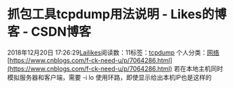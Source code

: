 # 抓包工具tcpdump用法说明 - Likes的博客 - CSDN博客
2018年12月20日 17:26:29[Lailikes](https://me.csdn.net/songchuwang1868)阅读数：11标签：[tcpdump](https://so.csdn.net/so/search/s.do?q=tcpdump&t=blog)
个人分类：[网络](https://blog.csdn.net/songchuwang1868/article/category/8235292)
[https://www.cnblogs.com/f-ck-need-u/p/7064286.html](https://www.cnblogs.com/f-ck-need-u/p/7064286.html)
若在本地主机同时模拟服务器和客户端，需要 -i lo 使用环路，即使显示给出本机IP也是这样的
